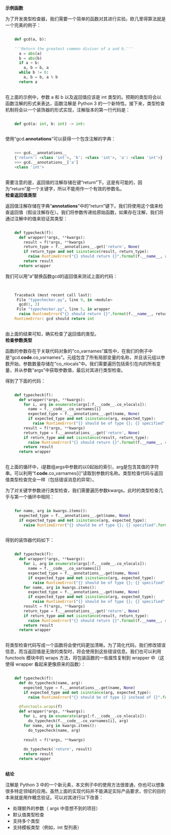 **示例函数**

为了开发类型检查器，我们需要一个简单的函数对其进行实验。欧几里得算法就是一个完美的例子：  
  

```python

    def gcd(a, b):
      
    '''Return the greatest common divisor of a and b.'''
      a = abs(a)
      b = abs(b)
      if a < b:
        a, b = b, a
      while b != 0:
        a, b = b, a % b
      return a
    
```

在上面的示例中，参数 a 和 b 以及返回值应该是 int 类型的。预期的类型将会以函数注解的形式来表达，函数注解是 Python 3
的一个新特性。接下来，类型检查机制将会以一个装饰器的形式实现，注解版本的第一行代码是：  
  

```python

    def gcd(a: int, b: int) -> int:
    
```

使用“gcd.__annotations__”可以获得一个包含注解的字典：  
  

```python

    >>> gcd.__annotations__
    {'return': <class 'int'>, 'b': <class 'int'>, 'a': <class 'int'>}
    >>> gcd.__annotations__['a']
    <class 'int'>
    
```

需要注意的是，返回值的注解存储在键“return”下。这是有可能的，因为“return”是一个关键字，所以不能用作一个有效的参数名。  
**检查返回值类型**

返回值注解存储在字典“__annotations__”中的“return”键下。我们将使用这个值来检查返回值（假设注解存在）。我们将参数传递给原始函数，如果存在注解，我们将通过注解中的值来验证其类型：  
  

```python

    def typecheck(f):
      def wrapper(*args, **kwargs):
        result = f(*args, **kwargs)
        return_type = f.__annotations__.get('return', None)
        if return_type and not isinstance(result, return_type):
          raise RuntimeError("{} should return {}".format(f.__name__, return_type.__name__))
        return result
      return wrapper
```

我们可以用“a”替换函数gcd的返回值来测试上面的代码：  

```python

     
    Traceback (most recent call last):
     File "typechecker.py", line 9, in <module>
      gcd(1, 2)
     File "typechecker.py", line 5, in wrapper
      raise RuntimeError("{} should return {}".format(f.__name__, return_type.__name__))
    RuntimeError: gcd should return int
    
```

由上面的结果可知，确实检查了返回值的类型。  
**检查参数类型**

函数的参数存在于关联代码对象的“co_varnames”属性中，在我们的例子中是“gcd.__code__.co_varnames”。元组包含了所有局部变量的名称，并且该元组以参数开始，参数数量存储在“co_nlocals”中。我们需要遍历包括索引在内的所有变量，并从参数“args”中获取参数值，最后对其进行类型检查。

得到了下面的代码：  
  

```python

    def typecheck(f):
      def wrapper(*args, **kwargs):
        for i, arg in enumerate(args[:f.__code__.co_nlocals]):
          name = f.__code__.co_varnames[i]
          expected_type = f.__annotations__.get(name, None)
          if expected_type and not isinstance(arg, expected_type):
            raise RuntimeError("{} should be of type {}; {} specified".format(name, expected_type.__name__, type(arg).__name__))
        result = f(*args, **kwargs)
        return_type = f.__annotations__.get('return', None)
        if return_type and not isinstance(result, return_type):
          raise RuntimeError("{} should return {}".format(f.__name__, return_type.__name__))
        return result
      return wrapper
    
```

在上面的循环中，i是数组args中参数的以0起始的索引，arg是包含其值的字符串。可以利用“f.__code__.co_varnames[i]”读取到参数的名称。类型检查代码与返回值类型检查完全一样（包括错误消息的异常）。

为了对关键字参数进行类型检查，我们需要遍历参数kwargs。此时的类型检查几乎与第一个循环中相同：  
  

```python

    for name, arg in kwargs.items():
      expected_type = f.__annotations__.get(name, None)
      if expected_type and not isinstance(arg, expected_type):
        raise RuntimeError("{} should be of type {}; {} specified".format(name, expected_type.__name__, type(arg).__name__))
    
```

得到的装饰器代码如下：  
  

```python

    def typecheck(f):
      def wrapper(*args, **kwargs):
        for i, arg in enumerate(args[:f.__code__.co_nlocals]):
          name = f.__code__.co_varnames[i]
          expected_type = f.__annotations__.get(name, None)
          if expected_type and not isinstance(arg, expected_type):
            raise RuntimeError("{} should be of type {}; {} specified".format(name, expected_type.__name__, type(arg).__name__))
        for name, arg in kwargs.items():
          expected_type = f.__annotations__.get(name, None)
          if expected_type and not isinstance(arg, expected_type):
            raise RuntimeError("{} should be of type {}; {} specified".format(name, expected_type.__name__, type(arg).__name__))
        result = f(*args, **kwargs)
        return_type = f.__annotations__.get('return', None)
        if return_type and not isinstance(result, return_type):
          raise RuntimeError("{} should return {}".format(f.__name__, return_type.__name__))
        return result
      return wrapper
    
```

将类型检查代码写成一个函数将会使代码更加清晰。为了简化代码，我们修改错误信息，而当返回值是无效的类型时，将会使用到这些错误信息。我们也可以利用
functools 模块中的 wraps 方法，将包装函数的一些属性复制到 wrapper 中（这使得 wrapper 看起来更像原来的函数）：  
  

```python

    def typecheck(f):
      def do_typecheck(name, arg):
        expected_type = f.__annotations__.get(name, None)
        if expected_type and not isinstance(arg, expected_type):
          raise RuntimeError("{} should be of type {} instead of {}".format(name, expected_type.__name__, type(arg).__name__))
     
      @functools.wraps(f)
      def wrapper(*args, **kwargs):
        for i, arg in enumerate(args[:f.__code__.co_nlocals]):
          do_typecheck(f.__code__.co_varnames[i], arg)
        for name, arg in kwargs.items():
          do_typecheck(name, arg)
     
        result = f(*args, **kwargs)
     
        do_typecheck('return', result)
        return result
      return wrapper
    
```

**结论**

注解是 Python 3
中的一个新元素，本文例子中的使用方法很普通，你也可以想象很多特定领域的应用。虽然上面的实现代码并不能满足实际产品要求，但它的目的本来就是用作概念验证。可以对其进行以下改善：

  * 处理额外的参数（ args 中意想不到的项目） 
  * 默认值类型检查 
  * 支持多个类型 
  * 支持模板类型（例如，int 型列表） 

